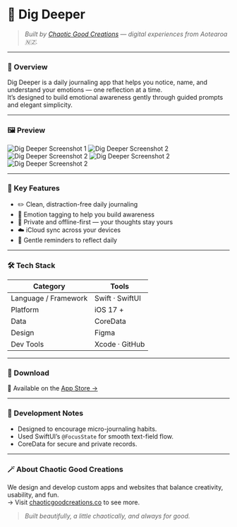 # 🚀 Dig Deeper

> *Built by [Chaotic Good Creations](https://www.chaoticgoodcreations.co) — digital experiences from Aotearoa 🇳🇿.*

---

### 🧭 Overview
Dig Deeper is a daily journaling app that helps you notice, name, and understand your emotions — one reflection at a time.  
It’s designed to build emotional awareness gently through guided prompts and elegant simplicity.

---

### 🖼️ Preview
![Dig Deeper Screenshot 1](images/01.png)
![Dig Deeper Screenshot 2](images/02.png)
![Dig Deeper Screenshot 2](images/03.png)
![Dig Deeper Screenshot 2](images/04.png)
![Dig Deeper Screenshot 2](images/05.png)

---

### 🧩 Key Features
- ✏️ Clean, distraction-free daily journaling  
- 💬 Emotion tagging to help you build awareness  
- 🔐 Private and offline-first — your thoughts stay yours  
- ☁️ iCloud sync across your devices  
- 🎯 Gentle reminders to reflect daily  

---

### 🛠️ Tech Stack
| Category | Tools |
|-----------|--------|
| Language / Framework | Swift · SwiftUI |
| Platform | iOS 17 + |
| Data | CoreData |
| Design | Figma |
| Dev Tools | Xcode · GitHub |

---

### 📲 Download
🛒 Available on the [App Store →](https://apps.apple.com/app/dig-deeper/id6472387394)

---

### 🧠 Development Notes
- Designed to encourage micro-journaling habits.  
- Used SwiftUI’s `@FocusState` for smooth text-field flow.  
- CoreData for secure and private records.

---

### 🪄 About Chaotic Good Creations
We design and develop custom apps and websites that balance creativity, usability, and fun.  
→ Visit [chaoticgoodcreations.co](https://www.chaoticgoodcreations.co) to see more.

> *Built beautifully, a little chaotically, and always for good.*
